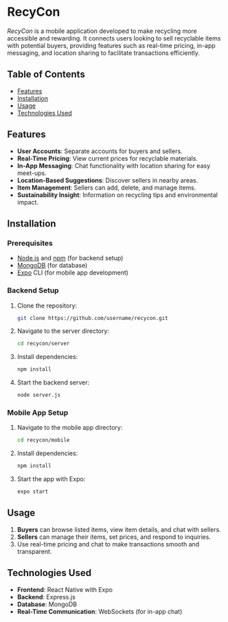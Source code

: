 # RecyCon

*RecyCon* is a mobile application developed to make recycling more accessible and rewarding. It connects users looking to sell recyclable items with potential buyers, providing features such as real-time pricing, in-app messaging, and location sharing to facilitate transactions efficiently.

## Table of Contents
- [Features](#features)
- [Installation](#installation)
- [Usage](#usage)
- [Technologies Used](#technologies-used)

## Features

- **User Accounts**: Separate accounts for buyers and sellers.
- **Real-Time Pricing**: View current prices for recyclable materials.
- **In-App Messaging**: Chat functionality with location sharing for easy meet-ups.
- **Location-Based Suggestions**: Discover sellers in nearby areas.
- **Item Management**: Sellers can add, delete, and manage items.
- **Sustainability Insight**: Information on recycling tips and environmental impact.

## Installation

### Prerequisites
- [Node.js](https://nodejs.org/) and [npm](https://www.npmjs.com/) (for backend setup)
- [MongoDB](https://www.mongodb.com/) (for database)
- [Expo](https://expo.dev/) CLI (for mobile app development)

### Backend Setup
1. Clone the repository:
    ```bash
    git clone https://github.com/username/recycon.git
    ```
2. Navigate to the server directory:
    ```bash
    cd recycon/server
    ```
3. Install dependencies:
    ```bash
    npm install
    ```
4. Start the backend server:
    ```bash
    node server.js
    ```

### Mobile App Setup
1. Navigate to the mobile app directory:
    ```bash
    cd recycon/mobile
    ```
2. Install dependencies:
    ```bash
    npm install
    ```
3. Start the app with Expo:
    ```bash
    expo start
    ```

## Usage

1. **Buyers** can browse listed items, view item details, and chat with sellers.
2. **Sellers** can manage their items, set prices, and respond to inquiries.
3. Use real-time pricing and chat to make transactions smooth and transparent.

## Technologies Used

- **Frontend**: React Native with Expo
- **Backend**: Express.js
- **Database**: MongoDB
- **Real-Time Communication**: WebSockets (for in-app chat)
